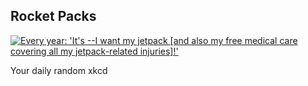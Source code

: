 ## Rocket Packs
[![Every year: 'It's <year>--I want my jetpack [and also my free medical care covering all my jetpack-related injuries]!'](https://imgs.xkcd.com/comics/rocket_packs.png)](https://xkcd.com/1382/ "Every year: 'It's <year>--I want my jetpack [and also my free medical care covering all my jetpack-related injuries]!'")

Your daily random xkcd

